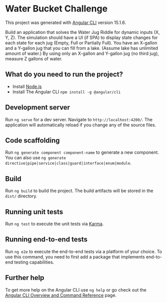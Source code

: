# Water Bucket Challenge

This project was generated with [Angular CLI](https://github.com/angular/angular-cli) version 15.1.6.

Build an application that solves the Water Jug Riddle for dynamic inputs (X, Y, Z). 
The simulation should have a UI (if SPA) to display state changes 
for each state for each jug (Empty, Full or Partially Full).
You have an X-gallon and a Y-gallon jug that you can fill from a lake.
(Assume lake has unlimited amount of water.) 
By using only an X-gallon and Y-gallon jug (no third jug), measure Z gallons of water.

## What do you need to run the project?

- Install [Node.js](https://nodejs.org/en/download/)
- Install The Angular CLI `npm install -g @angular/cli`

## Development server

Run `ng serve` for a dev server. Navigate to `http://localhost:4200/`. The application will automatically reload if you change any of the source files.

## Code scaffolding

Run `ng generate component component-name` to generate a new component. You can also use `ng generate directive|pipe|service|class|guard|interface|enum|module`.

## Build

Run `ng build` to build the project. The build artifacts will be stored in the `dist/` directory.

## Running unit tests

Run `ng test` to execute the unit tests via [Karma](https://karma-runner.github.io).

## Running end-to-end tests

Run `ng e2e` to execute the end-to-end tests via a platform of your choice. To use this command, you need to first add a package that implements end-to-end testing capabilities.

## Further help

To get more help on the Angular CLI use `ng help` or go check out the [Angular CLI Overview and Command Reference](https://angular.io/cli) page.
